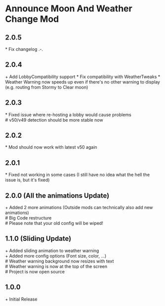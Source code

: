 # Announce Moon And Weather Change Mod<br>

## 2.0.5

\* Fix changelog .-.

## 2.0.4

\+ Add LobbyCompatibility support
\* Fix compatibility with WeatherTweaks
\* Weather Warning now speeds up even if there's no other warning to display (e.g. routing from Stormy to Clear moon)

## 2.0.3

\* Fixed issue where re-hosting a lobby would cause problems<br>
\# v50/v49 detection should be more stable now<br>

## 2.0.2

\* Mod should now work with latest v50 again

## 2.0.1

\* Fixed not working in some cases (I still have no idea what the hell the issue is, but it's fixed)

## 2.0.0 (All the animations Update)

\+ Added 2 more animations (Outside mods can technically also add new animations)<br>
\# Big Code restructure<br>
\# Please note that your old config will be wiped!<br>

## 1.1.0 (Sliding Update)<br>

\+ Added sliding animation to weather warning<br>
\+ Added more config options (Font size, color, ...)<br>
\# Weather warning background now resizes with text<br>
\# Weather warning is now at the top of the screen<br>
\# Project is now open source<br>

## 1.0.0

\+ Initial Release<br>
